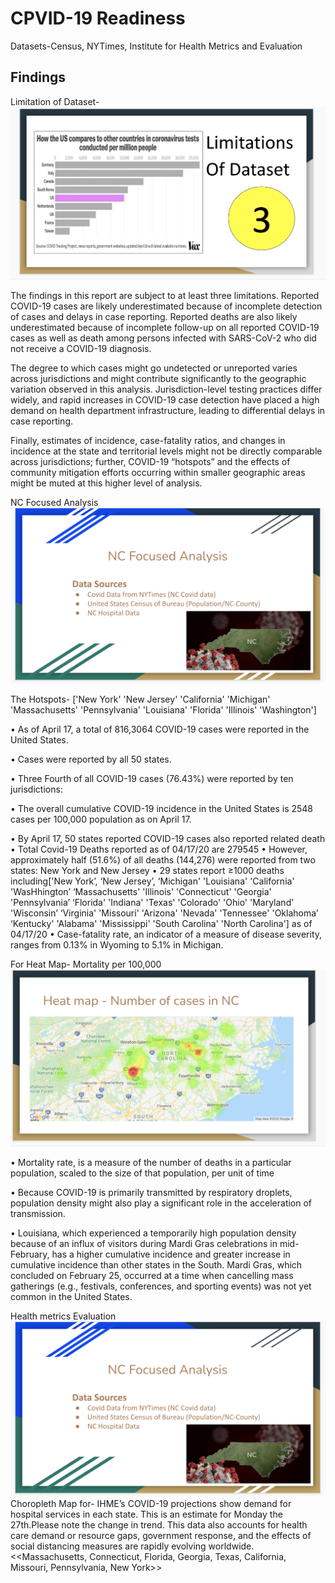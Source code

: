 # CPVID-19 Readiness


Datasets-Census, NYTimes, Institute for Health Metrics and Evaluation




## Findings
Limitation of Dataset-
![Data](Limitations_Data.png)

The findings in this report are subject to at least three limitations. 
Reported COVID-19 cases are likely underestimated because of incomplete detection of cases and delays in case reporting. Reported deaths are also likely underestimated because of incomplete follow-up on all reported COVID-19 cases as well as death among persons infected with SARS-CoV-2 who did not receive a COVID-19 diagnosis.

 The degree to which cases might go undetected or unreported varies across jurisdictions and might contribute significantly to the geographic variation observed in this analysis. Jurisdiction-level testing practices differ widely, and rapid increases in COVID-19 case detection have placed a high demand on health department infrastructure, leading to differential delays in case reporting. 

Finally, estimates of incidence, case-fatality ratios, and changes in incidence at the state and territorial levels might not be directly comparable across jurisdictions; further, COVID-19 “hotspots” and the effects of community mitigation efforts occurring within smaller geographic areas might be muted at this higher level of analysis.

NC Focused Analysis
![NC](NC_focused_analysis.png)

The Hotspots- ['New York' 'New Jersey' 'California' 'Michigan' 'Massachusetts'
 'Pennsylvania' 'Louisiana' 'Florida' 'Illinois' 'Washington']
 



•	As of April 17, a total of 816,3064 COVID-19 cases were reported in the United States.

•	Cases were reported by all 50 states.

•	Three Fourth of all COVID-19 cases (76.43%) were reported by ten jurisdictions: 

•	The overall cumulative COVID-19 incidence in the United States is 2548 cases per 100,000 population as on April 17. 



•	By April 17, 50 states reported COVID-19 cases also reported related death
•	Total Covid-19 Deaths reported as of 04/17/20 are 279545
•	However, approximately half (51.6%) of all deaths (144,276) were reported from two states: New York and New Jersey 
•	29 states report ≥1000 deaths including['New York’, ‘New Jersey’, ‘Michigan' 'Louisiana' 'California' 'WasHhington’ ‘Massachusetts' 'Illinois' 'Connecticut' 'Georgia' 'Pennsylvania’ ‘Florida' 'Indiana' 'Texas' 'Colorado' 'Ohio' 'Maryland' 'Wisconsin’ ‘Virginia' 'Missouri' 'Arizona' 'Nevada' 'Tennessee' 'Oklahoma’ ‘Kentucky' 'Alabama' 'Mississippi' 'South Carolina' 'North Carolina'] as of 04/17/20
•	Case-fatality rate, an indicator of a measure of disease severity, ranges from 0.13% in Wyoming to 5.1% in Michigan.



For Heat Map- Mortality per 100,000
![Heat_map](Heatmap_No_of_cases.png)

•	Mortality rate, is a measure of the number of deaths in a particular population, scaled to the size of that population, per unit of time

•	Because COVID-19 is primarily transmitted by respiratory droplets, population density might also play a significant role in the acceleration of transmission. 

•	Louisiana, which experienced a temporarily high population density because of an influx of visitors during Mardi Gras celebrations in mid-February, has a higher cumulative incidence and greater increase in cumulative incidence than other states in the South. Mardi Gras, which concluded on February 25, occurred at a time when cancelling mass gatherings (e.g., festivals, conferences, and sporting events) was not yet common in the United States.


 Health metrics Evaluation
 ![Heat_map](NC_focused_analysis.png)
Choropleth Map for- IHME’s COVID-19 projections show demand for hospital services in each state. This is an estimate for Monday the 27th.Please note the change in trend. This data also accounts for health care demand or resource gaps, government response, and the effects of social distancing measures are rapidly evolving worldwide. <<Massachusetts, Connecticut, Florida, Georgia, Texas, California, Missouri, Pennsylvania, New York>>

 
